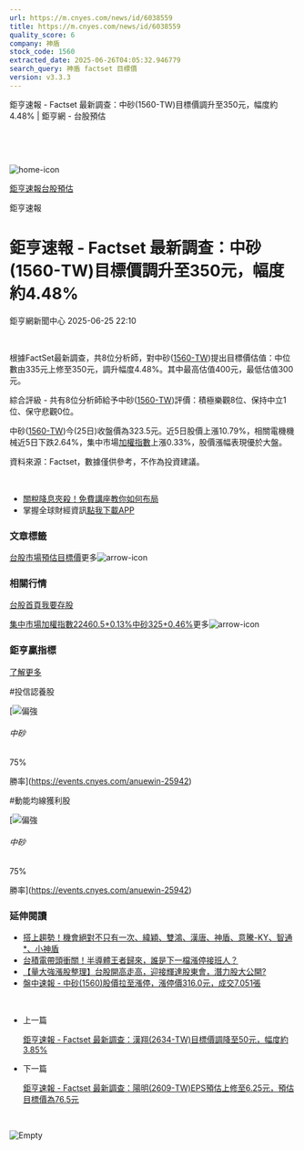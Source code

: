 ```yaml
---
url: https://m.cnyes.com/news/id/6038559
title: https://m.cnyes.com/news/id/6038559
quality_score: 6
company: 神盾
stock_code: 1560
extracted_date: 2025-06-26T04:05:32.946779
search_query: 神盾 factset 目標價
version: v3.3.3
---
```


鉅亨速報 - Factset 最新調查：中砂(1560-TW)目標價調升至350元，幅度約4.48% | 鉅亨網 - 台股預估

‌

‌

![home-icon](/assets/icons/breadCrumb/symbol-icon-home.svg)

[鉅亨速報](/news/cat/anue_live)[台股預估](/news/cat/tw_forecast)

鉅亨速報

# 鉅亨速報 - Factset 最新調查：中砂(1560-TW)目標價調升至350元，幅度約4.48%

鉅亨網新聞中心 2025-06-25 22:10

‌

根據FactSet最新調查，共8位分析師，對中砂([1560-TW](https://www.cnyes.com/twstock/1560))提出目標價估值：中位數由335元上修至350元，調升幅度4.48%。其中最高估值400元，最低估值300元。

綜合評級 - 共有8位分析師給予中砂([1560-TW](https://www.cnyes.com/twstock/1560))評價：積極樂觀8位、保持中立1位、保守悲觀0位。

中砂([1560-TW](https://www.cnyes.com/twstock/1560))今(25日)收盤價為323.5元。近5日股價上漲10.79%，相關電機機械近5日下跌2.64%，集中市場[加權指數](https://invest.cnyes.com/index/TWS/TSE01)上漲0.33%，股價漲幅表現優於大盤。

資料來源：Factset，數據僅供參考，不作為投資建議。

‌

* [關稅降息夾殺！免費講座教你如何布局](https://www.rsc.com.tw/Cnyes_RSC/SeminarBooking2025InvestmentOutlook.aspx?utm_source=anue&utm_medium=usstocks_end)
* 掌握全球財經資訊[點我下載APP](http://www.cnyes.com/app/?utm_source=mweb&utm_medium=HamMenuBanner&utm_campaign=fixed&utm_content=entr)

### 文章標籤

[台股](https://news.cnyes.com/tag/台股 "台股")[市場預估](https://news.cnyes.com/tag/市場預估 "市場預估")[目標價](https://news.cnyes.com/tag/目標價 "目標價")更多![arrow-icon](/assets/icons/arrows/arrow-down.svg)

### 相關行情

[台股首頁](https://www.cnyes.com/twstock)[我要存股](https://supr.link/8OHaU)

[集中市場加權指數22460.5+0.13%](https://invest.cnyes.com/index/TWS/TSE01)[中砂325+0.46%](https://www.cnyes.com/twstock/1560)更多![arrow-icon](/assets/icons/arrows/arrow-down.svg)

### 鉅亨贏指標

[了解更多](https://events.cnyes.com/anuewin-25942)

#投信認養股

[![偏強](/assets/icons/win-indicator/long.svg)

###### 中砂

75%

勝率](https://events.cnyes.com/anuewin-25942)

#動能均線獲利股

[![偏強](/assets/icons/win-indicator/long.svg)

###### 中砂

75%

勝率](https://events.cnyes.com/anuewin-25942)

### 延伸閱讀

* [搭上趨勢！機會絕對不只有一次、緯穎、雙鴻、漢唐、神盾、意騰-KY、智通\*、小神盾](/news/id/6038081)
* [台積電帶頭衝關！半導體王者歸來，誰是下一檔漲停接班人？](/news/id/6037509)
* [【量大強漲股整理】台股開高走高，迎接輝達股東會，潛力股大公開?](/news/id/6036288)
* [盤中速報 - 中砂(1560)股價拉至漲停，漲停價316.0元，成交7,051張](/news/id/6035632)

‌

* 上一篇

  [鉅亨速報 - Factset 最新調查：漢翔(2634-TW)目標價調降至50元，幅度約3.85%](/news/id/6038772)
* 下一篇

  [鉅亨速報 - Factset 最新調查：陽明(2609-TW)EPS預估上修至6.25元，預估目標價為76.5元](/news/id/6038322)

‌

![Empty](/assets/icons/skeleton/empty-image.svg)

‌